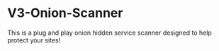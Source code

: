 # V3-Onion-Scanner
This is a plug and play onion hidden service scanner designed to help protect your sites!
